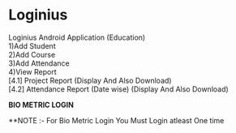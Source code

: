 # Loginius
Loginius Android Application  (Education)<br/>
1)Add Student<br/>
2)Add Course<br/>
3)Add Attendance<br/>
4)View Report <br/>
  [4.1] Project Report (Display And Also Download)<br/>
  [4.2] Attendance Report (Date wise) (Display And Also Download)<br/>
 
 <b>BIO METRIC LOGIN</b><br>
 
 **NOTE :- For Bio Metric Login You Must Login atleast One time
